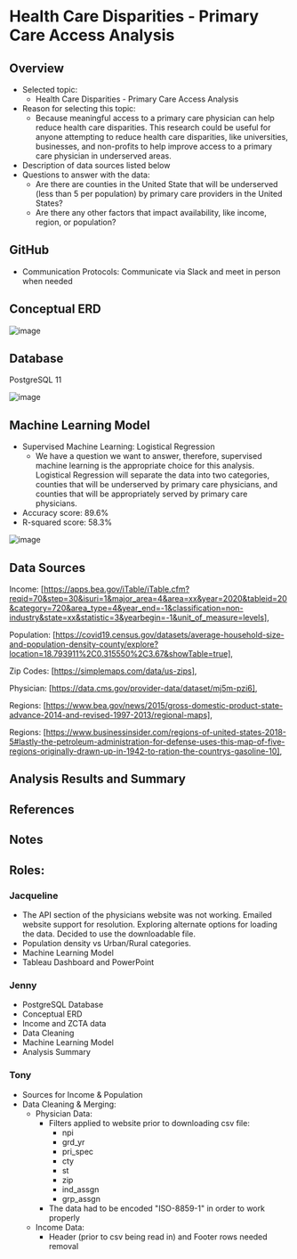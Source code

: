 # Health Care Disparities - Primary Care Access Analysis

## Overview
* Selected topic:
  * Health Care Disparities - Primary Care Access Analysis
* Reason for selecting this topic:
  * Because meaningful access to a primary care physician can help reduce health care disparities. This research could be useful for anyone attempting to reduce health care disparities, like universities, businesses, and non-profits to help improve access to a primary care physician in underserved areas.
* Description of data sources listed below
* Questions to answer with the data:
  * Are there are counties in the United State that will be underserved (less than 5 per population) by primary care providers in the United States?
  * Are there any other factors that impact availability, like income, region, or population?

## GitHub
* Communication Protocols: Communicate via Slack and meet in person when needed

## Conceptual ERD

![image](https://user-images.githubusercontent.com/67409852/154211418-d9803d38-67b5-44a7-a052-88e21bf3a2b2.png)

## Database
PostgreSQL 11

![image](https://user-images.githubusercontent.com/67409852/154407213-14eecbba-119d-43bb-8f87-f643338bec82.png)

## Machine Learning Model
* Supervised Machine Learning: Logistical Regression
  * We have a question we want to answer, therefore, supervised machine learning is the appropriate choice for this analysis. Logistical Regression will separate the data into two categories, counties that will be underserved by primary care physicians, and counties that will be appropriately served by primary care physicians.
* Accuracy score: 89.6%
* R-squared score: 58.3%

![image](https://user-images.githubusercontent.com/67409852/154203477-0df29c6d-59cb-444a-8c9a-96c99ec7fb56.png)

## Data Sources
Income: [https://apps.bea.gov/iTable/iTable.cfm?reqid=70&step=30&isuri=1&major_area=4&area=xx&year=2020&tableid=20&category=720&area_type=4&year_end=-1&classification=non-industry&state=xx&statistic=3&yearbegin=-1&unit_of_measure=levels],

Population: [https://covid19.census.gov/datasets/average-household-size-and-population-density-county/explore?location=18.793911%2C0.315550%2C3.67&showTable=true],

Zip Codes: [https://simplemaps.com/data/us-zips],

Physician: [https://data.cms.gov/provider-data/dataset/mj5m-pzi6],

Regions: [https://www.bea.gov/news/2015/gross-domestic-product-state-advance-2014-and-revised-1997-2013/regional-maps],

Regions: [https://www.businessinsider.com/regions-of-united-states-2018-5#lastly-the-petroleum-administration-for-defense-uses-this-map-of-five-regions-originally-drawn-up-in-1942-to-ration-the-countrys-gasoline-10],

## Analysis Results and Summary

## References

## Notes

## Roles:

### Jacqueline
* The API section of the physicians website was not working. Emailed website support for resolution. Exploring alternate options for loading the data. Decided to use the downloadable file. 
* Population density vs Urban/Rural categories.
* Machine Learning Model
* Tableau Dashboard and PowerPoint

### Jenny
* PostgreSQL Database 
* Conceptual ERD
* Income and ZCTA data
* Data Cleaning
* Machine Learning Model
* Analysis Summary

### Tony
* Sources for Income & Population
* Data Cleaning & Merging:
  * Physician Data:
    * Filters applied to website prior to downloading csv file:
      * npi
      * grd_yr
      * pri_spec
      * cty
      * st
      * zip
      * ind_assgn
      * grp_assgn
    * The data had to be encoded "ISO-8859-1" in order to work properly
  * Income Data:
    * Header (prior to csv being read in) and Footer rows needed removal
